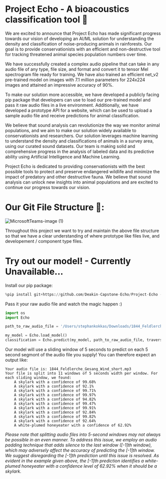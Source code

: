 # Project Echo - A bioacoustics classification tool 🤖

We are excited to announce that Project Echo has made significant progress towards our vision of developing an AI/ML solution for understanding the density and classification of noise-producing animals in rainforests. Our goal is to provide conservationists with an efficient and non-destructive tool for tracking threatened animal species population numbers over time.

We have successfully created a complex audio pipeline that can take in any audio file of any type, file size, and format and convert it to tensor Mel spectrogram file ready for training. We have also trained an efficient net_v2 pre-trained model on images with 7.1 million parameters for 224x224 images and attained an impressive accuracy of 90%.

To make our solution more accessible, we have developed a publicly facing pip package that developers can use to load our pre-trained model and pass it raw audio files in a live environment. Additionally, we have developed a prototype API for a website, which can be used to upload a sample audio file and receive predictions for animal classification.

We believe that sound analysis can revolutionize the way we monitor animal populations, and we aim to make our solution widely available to conservationists and researchers. Our solution leverages machine learning to understand the density and classifications of animals in a survey area, using our curated sound datasets. Our team is making solid and comprehensive progress in the analysis of labeled data and its predictive ability using Artificial Intelligence and Machine Learning.

Project Echo is dedicated to providing conservationists with the best possible tools to protect and preserve endangered wildlife and minimize the impact of predatory and other destructive fauna. We believe that sound analysis can unlock new insights into animal populations and are excited to continue our progress towards our vision.

# Our Git File Structure 📂:

![MicrosoftTeams-image (1)](https://user-images.githubusercontent.com/3150898/225461178-079563ee-0f3b-4364-8350-753f4047e82b.png)

Throughout this project we want to try and maintain the above file structure so that we have a clear understanding of where prototype like files live, and developement / component type files.

# Try out our model! - Currently Unavailable...

Install our pip package:
``` python
%pip install git+https://github.com/Deakin-Capstone-Echo/Project-Echo --quiet
```

Pass it your raw audio file and watch the magic happen :)
``` python
import os
import Echo

path_to_raw_audio_file = '/Users/stephankokkas/Downloads/1844_Feldlerche_Gesang_Wind_short.mp3'

my_model = Echo.load_model()
classification = Echo.predict(my_model, path_to_raw_audio_file, traverse_path=False)
```

Our model will use a sliding window of 5 seconds to predict on each 5 second segmont of the audio file you supply! You can therefore expect an output like:
```
Your audio file is: 1844_Feldlerche_Gesang_Wind_short.mp3
Your file is split into 11 windows of 5 seconds width per window. For each sliding window, we found:
    A skylark with a confidence of 99.68%
    A skylark with a confidence of 92.1%
    A skylark with a confidence of 99.71%
    A skylark with a confidence of 99.97%
    A skylark with a confidence of 94.82%
    A skylark with a confidence of 99.47%
    A skylark with a confidence of 99.91%
    A skylark with a confidence of 92.84%
    A skylark with a confidence of 99.82%
    A skylark with a confidence of 92.64%
    A white-plumed honeyeater with a confidence of 62.92%
```

*Please note that splitting audio files into 5-second windows may not always be possible in an even manner. To address this issue, we employ an audio padding technique that adds silence to the last window ([-1]th window), which may adversely affect the accuracy of predicting the [-1]th window. We suggest disregarding the [-1]th prediction until this issue is resolved. As evident in the example given above, the [-1]th prediction identifies a white-plumed honeyeater with a confidence level of 62.92% when it should be a skylark.*
